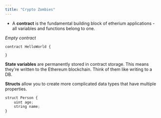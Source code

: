 ```yaml
---
title: "Crypto Zombies"
---
```


- A **contract** is the fundamental building block of etherium applications - all variables and functions belong to one.

*Empty contract*

```
contract HelloWorld {

}
```

**State variables** are permanently stored in contract storage. This means they're written to the Ethereum blockchain. Think of them like writing to a DB.

**Structs** allow you to create more complicated data types that have multiple properties.

```js
struct Person { 
	uint age; 
	string name; 
}
```